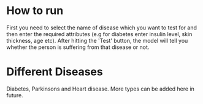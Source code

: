 # How to run
First you need to select the name of disease which you want to test for and then enter the required attributes (e.g for diabetes enter insulin level, skin thickness, age etc). After hitting the 'Test' button, the model will tell you whether the person is suffering from that disease or not.

# Different Diseases
Diabetes, Parkinsons and Heart disease.
More types can be added here in future.
